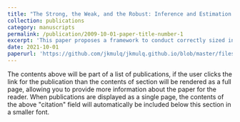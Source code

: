```yaml
---
title: "The Strong, the Weak, and the Robust: Inference and Estimation in Weakly Identified Panel Binary Dependent Variable Models"
collection: publications
category: manuscripts
permalink: /publication/2009-10-01-paper-title-number-1
excerpt: 'This paper proposes a framework to conduct correctly sized inference in weakly identified models in the panel data setting with a binary dependent variable.'
date: 2021-10-01
paperurl: 'https://github.com/jkmulq/jkmulq.github.io/blob/master/files/Thesis_quick.pdf'
---
```

The contents above will be part of a list of publications, if the user clicks the link for the publication than the contents of section will be rendered as a full page, allowing you to provide more information about the paper for the reader. When publications are displayed as a single page, the contents of the above "citation" field will automatically be included below this section in a smaller font.

